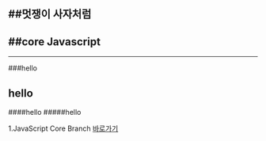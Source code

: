 ##멋쟁이 사자처럼
---
##core Javascript 
---
---
###hello
## hello
####hello
#####hello


1.JavaScript Core Branch [바로가기](https://www.naver.com)